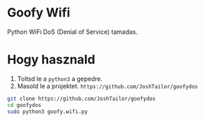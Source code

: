 # Goofy Wifi

Python WiFi DoS (Denial of Service) tamadas.


# Hogy hasznald

1. Toltsd le a  `python3` a gepedre.
2. Masold le a projektet. `https://github.com/JoshTailor/goofydos`

  ```bash
  git clone https://github.com/JoshTailor/goofydos
  cd goofydos
  sudo python3 goofy.wifi.py
  ```
